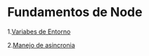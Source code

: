 # Fundamentos de Node
1.[Variabes de Entorno](./Basicos/README.md)

2.[Manejo de asincronia](./Manejo_de_asincronia/README.md)